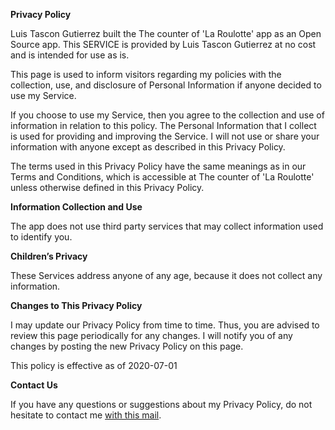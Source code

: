 **Privacy Policy**

Luis Tascon Gutierrez built the The counter of 'La Roulotte' app as an Open Source app. This SERVICE is provided by Luis Tascon Gutierrez at no cost and is intended for use as is.

This page is used to inform visitors regarding my policies with the collection, use, and disclosure of Personal Information if anyone decided to use my Service.

If you choose to use my Service, then you agree to the collection and use of information in relation to this policy. The Personal Information that I collect is used for providing and improving the Service. I will not use or share your information with anyone except as described in this Privacy Policy.

The terms used in this Privacy Policy have the same meanings as in our Terms and Conditions, which is accessible at The counter of 'La Roulotte' unless otherwise defined in this Privacy Policy.

**Information Collection and Use**

The app does not use third party services that may collect information used to identify you.

**Children’s Privacy**

These Services address anyone of any age, because it does not collect any information.

**Changes to This Privacy Policy**

I may update our Privacy Policy from time to time. Thus, you are advised to review this page periodically for any changes. I will notify you of any changes by posting the new Privacy Policy on this page.

This policy is effective as of 2020-07-01

**Contact Us**

If you have any questions or suggestions about my Privacy Policy, do not hesitate to contact me [with this mail](mailto:tascongutierrez.luis@gmail.com).

